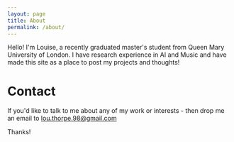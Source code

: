 ```yaml
---
layout: page
title: About
permalink: /about/
---
```


Hello! I'm Louise, a recently graduated master's student from Queen Mary University of London. I have research experience in AI and Music and have made this site as a place to post my projects and thoughts!


# Contact

If you'd like to talk to me about any of my work or interests - then drop me an email to lou.thorpe.98@gmail.com

Thanks!